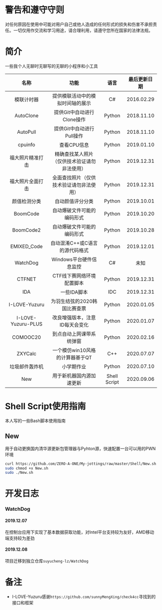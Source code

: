 # 警告和遵守守则

对任何原因在使用中可能对用户自己或他人造成的任何形式的损失和伤害不承担责任。一切仅用作交流和学习用途，请合理利用，请遵守您所在国家的法律法规。

# 简介

一些我个人无聊时无聊写的无聊的小程序和小工具

|        名称        |                     功能                     |     语言     | 最后更新日期 |
| :----------------: | :------------------------------------------: | :----------: | :----------: |
|     模联计时器     |       提供模联活动中的模拟时间轴的展示       |      C#      |  2016.02.29  |
|     AutoClone      |          提供Git中自动进行Clone操作          |    Python    |  2018.11.10  |
|      AutoPull      |          提供Git中自动进行Pull操作           |    Python    |  2018.11.10  |
|      cpuinfo       |                 查看CPU信息                  |    Python    |  2019.01.10  |
|  福大照片精准打击  | 精确查找某人照片（仅供技术验证请勿非法使用） |    Python    |  2019.12.31  |
|  福大照片全面打击  |   全面查找照片（仅供技术验证请勿非法使用）   |    Python    |  2019.12.31  |
|    颜值检测分类    |               自动颜值评分分类               |    Python    |  2019.10.01  |
|      BoomCode      |          自动爆破文件可能的编码形式          |    Python    |  2019.10.20  |
|     BoomCode2      |          自动爆破文件可能的编码形式          |    Python    |  2019.10.28  |
|    EMIXED_Code     |        自动混淆C++或C语言的源代码格式        |    Python    |  2019.12.01  |
|      WatchDog      |           Windows平台硬件信息监控            |      C#      |     未知     |
|       CTFNET       |          CTF线下赛网络环境配置脚本           |    Python    |  2019.12.31  |
|        IDA         |                 一些IDA脚本                  |     IDC      |  2019.12.31  |
|   I-LOVE-Yuzuru    |         为羽生结弦的2020韩国比赛查票         |    Python    |  2020.01.05  |
| I-LOVE-Yuzuru-PLUS |        改良增强版本，注意ID每天会变化        |    Python    |  2020.01.07  |
|      COMOOC20      |           到点自动上网课带系统弹窗           |    Python    |  2020.02.16  |
|      ZXYCalc       |       一个模仿win10风格的计算器基于QT        |     C++      |  2020.07.07  |
|   垃圾邮件轰炸机   |                  小学期作业                  |    Python    |  2020.07.10  |
|        New         |           用于新机器国内源加速更新           | Shell Script |  2020.09.06  |

# Shell Script使用指南

本人写的一些Bash脚本使用指南

## New

用于自动更换国内清华源更新包管理器与Pyhton源，快速配置一台可以用的PWN环境

```bash
curl https://github.com/ZERO-A-ONE/My-jottings/raw/master/Shell/New.sh 
sudo chmod +x New.sh
sudo ./New.sh
```

# 开发日志

### WatchDog

#### 2019.12.07

在控制台应用下实现了基本数据获取功能，对Intel平台支持较为友好，AMD移动端支持较为差劲

#### 2019.12.08

项目迁移到独立仓库`suyucheng-lz/WatchDog`

# 备注

- I-LOVE-Yuzuru感谢`https://github.com/sunnyMengXing/check4cc`寻找到的接口和框架